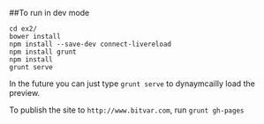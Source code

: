 ##To run in dev mode

```
cd ex2/
bower install
npm install --save-dev connect-livereload
npm install grunt
npm install
grunt serve
```

In the future you can just type `grunt serve` to dynaymcailly load the preview.

To publish the site to `http://www.bitvar.com`, run `grunt gh-pages`

